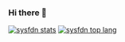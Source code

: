 ### Hi there 👋

[![sysfdn stats](https://github-readme-stats.vercel.app/api?username=sysfdn&show_icons=true&count_private=true&line_height=40)](https://github.com/sysfdn)
[![sysfdn top lang](https://github-readme-stats.vercel.app/api/top-langs/?username=sysfdn&langs_count=5)](https://github.com/sysfdn)

<!--
**sysfdn/sysfdn** is a ✨ _special_ ✨ repository because its `README.md` (this file) appears on your GitHub profile.

Here are some ideas to get you started:

- 🔭 I’m currently working on ...
- 🌱 I’m currently learning ...
- 👯 I’m looking to collaborate on ...
- 🤔 I’m looking for help with ...
- 💬 Ask me about ...
- 📫 How to reach me: ...
- 😄 Pronouns: ...
- ⚡ Fun fact: ...
-->
